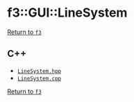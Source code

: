 # f3::GUI::LineSystem

[Return to `f3`](/docs/f3.md)

## C++

- [`LineSystem.hpp`](/c++/include/LineSystem.hpp)
- [`LineSystem.cpp`](/c++/source/LineSystem.cpp)

[Return to `f3`](/docs/f3.md)